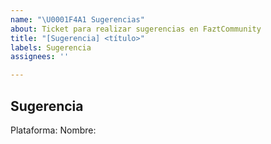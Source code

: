 ```yaml
---
name: "\U0001F4A1 Sugerencias"
about: Ticket para realizar sugerencias en FaztCommunity
title: "[Sugerencia] <título>"
labels: Sugerencia
assignees: ''

---
```


## Sugerencia
Plataforma: <!-- En dónde te gustaría ver la mejora: ej: Discord -->
Nombre: <!-- Tu nombre en dicha plataforma -->

<!-- Descripción de la propuesta -->

<!-- El por qué de la sugerencia -->
